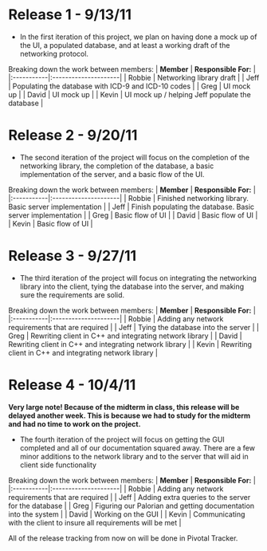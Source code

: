 # Release 1 - 9/13/11 #

  * In the first iteration of this project, we plan on having done a mock up of the UI, a populated database, and at least a working draft of the networking protocol.

Breaking down the work between members:
| **Member** | **Responsible For:** |
|:-----------|:---------------------|
| Robbie | Networking library draft |
| Jeff | Populating the database with ICD-9 and ICD-10 codes |
| Greg | UI mock up |
| David | UI mock up |
| Kevin | UI mock up / helping Jeff populate the database |

# Release 2 - 9/20/11 #
  * The second iteration of the project will focus on the completion of the networking library, the completion of the database, a basic implementation of the server, and a basic flow of the UI.

Breaking down the work between members:
| **Member** | **Responsible For:** |
|:-----------|:---------------------|
| Robbie | Finished networking library. Basic server implementation |
| Jeff | Finish populating the database. Basic server implementation |
| Greg | Basic flow of UI |
| David | Basic flow of UI |
| Kevin | Basic flow of UI |

# Release 3 - 9/27/11 #
  * The third iteration of the project will focus on integrating the networking library into the client, tying the database into the server, and making sure the requirements are solid.

Breaking down the work between members:
| **Member** | **Responsible For:** |
|:-----------|:---------------------|
| Robbie | Adding any network requirements that are required |
| Jeff | Tying the database into the server |
| Greg | Rewriting client in C++ and integrating network library |
| David | Rewriting client in C++ and integrating network library |
| Kevin | Rewriting client in C++ and integrating network library |

# Release 4 - 10/4/11 #
**Very large note! Because of the midterm in class, this release will be delayed another week. This is because we had to study for the midterm and had no time to work on the project.**

  * The fourth iteration of the project will focus on getting the GUI completed and all of our documentation squared away. There are a few minor additions to the network library and to the server that will aid in client side functionality

Breaking down the work between members:
| **Member** | **Responsible For:** |
|:-----------|:---------------------|
| Robbie | Adding any network requirements that are required |
| Jeff | Adding extra queries to the server for the database |
| Greg | Figuring our Palorian and getting documentation into the system |
| David | Working on the GUI |
| Kevin | Communicating with the client to insure all requirements will be met |

All of the release tracking from now on will be done in Pivotal Tracker.